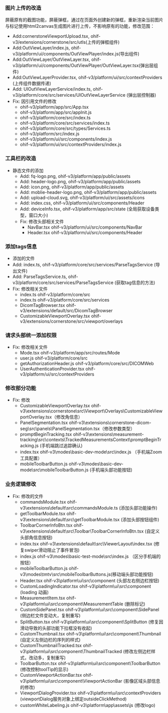 ### 图片上传的改造
屏蔽原有的截图功能，屏蔽弹框，通过在页面外创建新的弹框，重新渲染当前图片与标记使用html2canvas生成图片进行上传，不影响原有的功能，修改范围：

- Add:cornerstoneViewportUpload.tsx, ohif-v3/extensions/cornerstone/src/utls(上传的弹框组件)
- Add:OutViewLayer/index.js, ohif-v3/platform/ui/components/OutViewPlayer/index.js(导出组件)
- Add:OutViewLayer/OutViewLayer.tsx, ohif-v3/platform/ui/components/OutViewPlayer/OutViewLayer.tsx(弹出层组件)
- Add:OutViewLayerProvider.tsx, ohif-v3/platform/ui/src/contextProviders (上传组件数据传递)
- Add: UIOutViewLayerService/index.ts, ohif-v3/platform/core/src/services/UIOutViewLayerService (弹出层控制器)
- Fix: 因引用文件的修改
  * ohif-v3/platform/app/src/App.tsx
  * ohif-v3/platform/app/src/applnit.js
  * ohif-v3/platform/core/src/index.ts
  * ohif-v3/platform/core/src/services/index.ts
  * ohif-v3/platform/core/src/types/Services.ts
  * ohif-v3/platform/src/index.js
  * ohif-v3/platform/ui/src/components/index.js
  * ohif-v3/platform/ui/src/contextProviders/index.js

### 工具栏的改造
- 静态文件的添加
  - Add: fq-logo.png, ohif-v3/platform/app/public/assets
  - Add: header-logo.png, ohif-v3/platform/app/public/assets
  - Add: icon.png, ohif-v3/platform/app/public/assets
  - Add: moblie-header-logo.png, ohif-v3/platform/app/public/assets
  - Add: upload-cloud.svg, ohif-v3/platform/ui/src/assets/icons
  - Add: index.css, ohif-v3/platform/ui/src/components/Header
  - Add: deviceInfo.tsx, ohif-v3/platform/app/src/state (全局获取设备类型，窗口大小)
  - Fix: 修改头部相关文件
    * NavBar.tsx ohif-v3/platform/ui/src/components/NavBar
    * Header.tsx ohif-v3/platform/ui/src/components/Header

### 添加tags信息
  - 添加的文件
  - Add: index.ts, ohif-v3/platform/core/src/services/ParseTagsService (导出文件)
  - Add: ParseTagsService.ts, ohif-v3/platform/core/src/services/ParseTagsService (获取tag信息的方法)
  - Fix: 修改相关文件
    * index.ts ohif-v3/platform/core/src
    * index.ts ohif-v3/platform/core/src/services
    * DicomTagBrowser.tsx ohif-v3/extensions/default/src/DicomTagBrowser
    * CustomizableViewportOverlay.tsx ohif-v3/extensions/cornerstone/src/viewport/overlays


### 请求头部统一添加权限
  - Fix: 修改相关文件
    * Mode.tsx ohif-v3/platform/app/src/routes/Mode
    * user.js ohif-v3/platform/core/src
    * getAuthorizationHeader.js ohif-v3/platform/core/src/DICOMWeb
    * UserAuthenticationProvider.tsx ohif-v3/platform/ui/src/contextProviders

### 修改部分功能
  - Fix: 修改
    * CustomizableViewportOverlay.tsx  ohif-v3\extensions\cornerstone\src\Viewport\Overlays\CustomizableViewportOverlay.tsx（修改角信息）
    * PanelSegmentation.tsx  ohif-v3\extensions\cornerstone-dicom-seg\src\panels\PanelSegmentation.tsx（修改参数类型）
    * promptBeginTracking.tsx  ohif-v3\extensions\measurement-tracking\src\contexts\TrackedMeasurementsContext\promptBeginTracking.js (手机端跳过追踪确认)
    * index.tsx ohif-v3\modes\basic-dev-mode\src\index.js （手机端Zoom工具配置）
    * mobileToolbarButton.js ohif-v3\modes\basic-dev-mode\src\mobileToolbarButton.js (手机端头部功能按钮)

### 业务逻辑修改
  - Fix: 修改的文件
    * commandsModule.tsx  ohif-v3\extensions\default\src\commandsModule.ts (添加头部功能操作)
    * getToolbarModule.tsx ohif-v3\extensions\default\src\getToolbarModule.tsx (添加头部按钮组件)
    * ToolbarCornerInfoBtn.tsx ohif-v3\extensions\default\src\Toolbar\ToolbarCornerInfoBtn.tsx (自定义头部角信息按钮)
    * index.tsx  ohif-v3\extensions\default\src\ViewerLayout\index.tsx (修复swiper滑动阻止了事件冒泡)
    * index.js ohif-v3\modes\basic-test-mode\src\index.js （区分手机端的按钮）
    * mobileToolbarButton.js ohif-v3\modes\tmtv\src\mobileToolbarButtons.js(移动端头部功能按钮)
    * Header.tsx ohif-v3\platform\ui\src\component (头部左右侧边栏按钮)
    * CustomLoadingIndicator.tsx ohif-v3\platform\ui\src\component (loading 动画)
    * MeasurementItem.tsx ohif-v3\platform\ui\src\component\MeasurementTable (删除标记)
    * CustomSidePanel.tsx ohif-v3\platform\ui\src\component\SidePanel (侧边栏文件变动大，复制重写)
    * SplitButton.tsx ohif-v3\platform\ui\src\component\SplitButton (修复因滑动导致的头部功能下拉框没有收起)
    * CustomThumbnail.tsx ohif-v3\platform\ui\src\component\Thumbnail (自定义左侧边栏的序列的样式)
    * CustomThumbnailTracked.tsx ohif-v3\platform\ui\src\component\ThumbnailTracked (修改左侧边栏样式，改动多，复制重写)
    * ToolbarButton.tsx ohif-v3\platform\ui\src\component\ToolbarButton (修改控制toolTip的显示)
    * CustomViewportActionBar.tsx ohif-v3\platform\ui\src\component\ViewportActionBar (影像区域头部信息的修改)
    * ViewportDialogProvider.tsx ohif-v3\platform\ui\src\contextProviders (viewportDialog服务对象上绑定outsideClickMethod)
    * customWhiteLabeling.js ohif-v3\platform\app\assets\js (修改logo)
